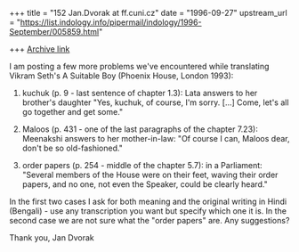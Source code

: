 +++
title = "152 Jan.Dvorak at ff.cuni.cz"
date = "1996-09-27"
upstream_url = "https://list.indology.info/pipermail/indology/1996-September/005859.html"

+++
[Archive link](https://list.indology.info/pipermail/indology/1996-September/005859.html)

I am posting a few more problems we've encountered while translating Vikram
Seth's A Suitable Boy (Phoenix House, London 1993):

1. kuchuk (p. 9 - last sentence of chapter 1.3): Lata answers to her
brother's daughter "Yes, kuchuk, of course, I'm sorry. [...] Come, let's 
all go together and get some."

2. Maloos (p. 431 - one of the last paragraphs of the chapter 7.23):
Meenakshi answers to her mother-in-law: "Of course I can, Maloos dear, don't
be so old-fashioned."

3. order papers (p. 254 - middle of the chapter 5.7): in a Parliament:
"Several members of the House were on their feet, waving their order papers,
and no one, not even the Speaker, could be clearly heard."

In the first two cases I ask for both meaning and the original writing in
Hindi (Bengali) - use any transcription you want but specify which one it
is. In the second case we are not sure what the "order papers" are. Any
suggestions?

Thank you, Jan Dvorak <dvorakj at dec59.ruk.cuni.cz>




